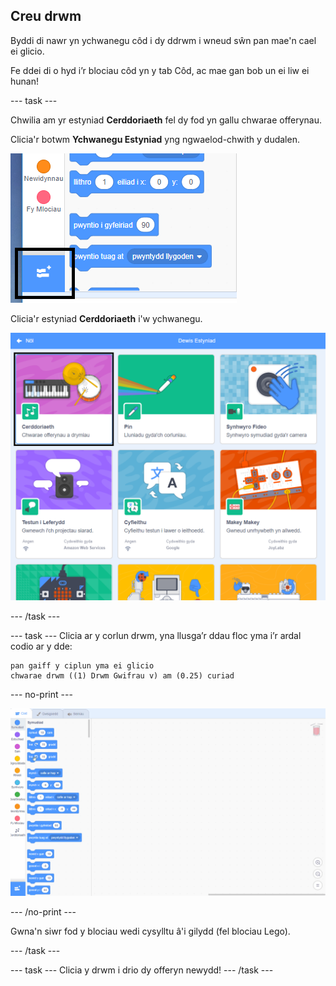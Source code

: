 ## Creu drwm

Byddi di nawr yn ychwanegu côd i dy ddrwm i wneud sŵn pan mae'n cael ei glicio.

Fe ddei di o hyd i’r blociau côd yn y tab Côd, ac mae gan bob un ei liw ei hunan!

\--- task \---

Chwilia am yr estyniad **Cerddoriaeth** fel dy fod yn gallu chwarae offerynau.

Clicia'r botwm **Ychwanegu Estyniad** yng ngwaelod-chwith y dudalen.

![ychwanegu botwm estyniad wedi ei amlygu](images/add-extension-annotated.png)

Clicia'r estyniad **Cerddoriaeth** i'w ychwanegu.

![estyniad cerddoriaeth wedi uwcholeuo](images/click-music-annotated.png)

\--- /task \---

\--- task \--- Clicia ar y corlun drwm, yna llusga’r ddau floc yma i’r ardal codio ar y dde:

```blocks3
pan gaiff y ciplun yma ei glicio
chwarae drwm ((1) Drwm Gwifrau v) am (0.25) curiad
```

\--- no-print \---

![sgrinlun](images/connect-block.gif)

\--- /no-print \---

Gwna'n siwr fod y blociau wedi cysylltu â'i gilydd (fel blociau Lego).

\--- /task \---

\--- task \--- Clicia y drwm i drio dy offeryn newydd! \--- /task \---